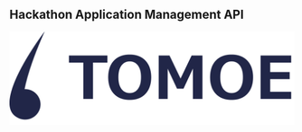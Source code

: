 ## Hackathon Application Management API
<img src="/assets/images/logos/logo_blue.png" alt="Tomoe" >

